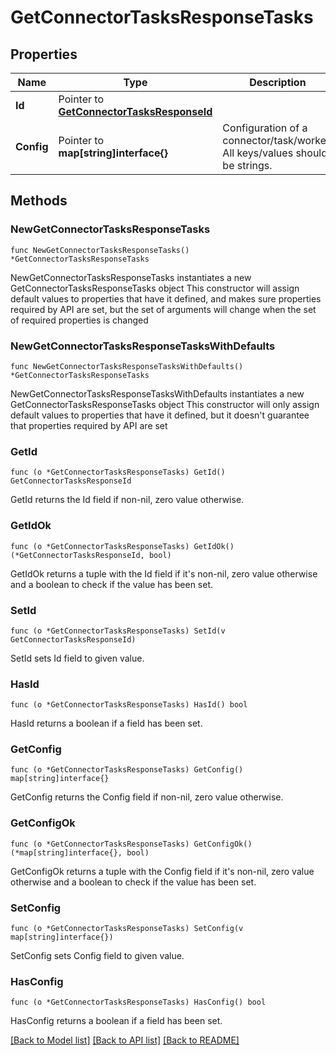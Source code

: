 # GetConnectorTasksResponseTasks

## Properties

Name | Type | Description | Notes
------------ | ------------- | ------------- | -------------
**Id** | Pointer to [**GetConnectorTasksResponseId**](GetConnectorTasksResponseId.md) |  | [optional] 
**Config** | Pointer to **map[string]interface{}** | Configuration of a connector/task/worker. All keys/values should be strings. | [optional] 

## Methods

### NewGetConnectorTasksResponseTasks

`func NewGetConnectorTasksResponseTasks() *GetConnectorTasksResponseTasks`

NewGetConnectorTasksResponseTasks instantiates a new GetConnectorTasksResponseTasks object
This constructor will assign default values to properties that have it defined,
and makes sure properties required by API are set, but the set of arguments
will change when the set of required properties is changed

### NewGetConnectorTasksResponseTasksWithDefaults

`func NewGetConnectorTasksResponseTasksWithDefaults() *GetConnectorTasksResponseTasks`

NewGetConnectorTasksResponseTasksWithDefaults instantiates a new GetConnectorTasksResponseTasks object
This constructor will only assign default values to properties that have it defined,
but it doesn't guarantee that properties required by API are set

### GetId

`func (o *GetConnectorTasksResponseTasks) GetId() GetConnectorTasksResponseId`

GetId returns the Id field if non-nil, zero value otherwise.

### GetIdOk

`func (o *GetConnectorTasksResponseTasks) GetIdOk() (*GetConnectorTasksResponseId, bool)`

GetIdOk returns a tuple with the Id field if it's non-nil, zero value otherwise
and a boolean to check if the value has been set.

### SetId

`func (o *GetConnectorTasksResponseTasks) SetId(v GetConnectorTasksResponseId)`

SetId sets Id field to given value.

### HasId

`func (o *GetConnectorTasksResponseTasks) HasId() bool`

HasId returns a boolean if a field has been set.

### GetConfig

`func (o *GetConnectorTasksResponseTasks) GetConfig() map[string]interface{}`

GetConfig returns the Config field if non-nil, zero value otherwise.

### GetConfigOk

`func (o *GetConnectorTasksResponseTasks) GetConfigOk() (*map[string]interface{}, bool)`

GetConfigOk returns a tuple with the Config field if it's non-nil, zero value otherwise
and a boolean to check if the value has been set.

### SetConfig

`func (o *GetConnectorTasksResponseTasks) SetConfig(v map[string]interface{})`

SetConfig sets Config field to given value.

### HasConfig

`func (o *GetConnectorTasksResponseTasks) HasConfig() bool`

HasConfig returns a boolean if a field has been set.


[[Back to Model list]](../README.md#documentation-for-models) [[Back to API list]](../README.md#documentation-for-api-endpoints) [[Back to README]](../README.md)



